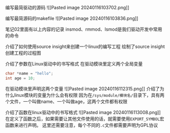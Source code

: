 编写最简驱动的源码
![[Pasted image 20240116103702.png]]

编写最简源码的makefile
![[Pasted image 20240116103836.png]]

笔记02里面有以上内容的记录
insmod、rmmod、lsmod是我们驱动开发中常用的命令

介绍了如何使用source insight来创建一个linux的编写工程
绘制了source insight创建工程的过程图

介绍了参数在Linux驱动中的书写格式
在驱动模块里定义两个全局变量
```C
char *name = "hello";
int age = 10;
```
在驱动模块里声明这两个变量
![[Pasted image 20240116112315.png]]
介绍了为什么linux模块的变量为什么会有权限
因为在`/sys/module/模块名/`目录下，具有两个文件，一个叫做name、一个叫做age，这两个文件都有权限

介绍了函数在linux驱动中的书写格式
![[Pasted image 20240116113008.png]]
在定义了函数之后，如果需要让其他文件使用的话，就需要使用`EXPORT_SYMBOL`宏函数来进行声明。
这里还需要注意，每个不同的`.c`文件都需要声明为GPL协议
